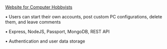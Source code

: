 <a href="http://abaydemo.herokuapp.com/">Website for Computer Hobbyists</a>

• Users can start their own accounts, post custom PC configurations, delete them, and leave comments

• Express, NodeJS, Passport, MongoDB, REST API

• Authentication and user data storage
